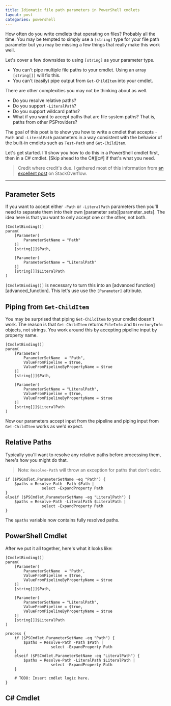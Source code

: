 ```yaml
---
title: Idiomatic file path parameters in PowerShell cmdlets
layout: post
categories: powershell
---
```


How often do you write cmdlets that operating on files? Probably all the time. You may be tempted to simply use a `[string]` type for your file path parameter but you may be missing a few things that really make this work well.

Let's cover a few downsides to using `[string]` as your parameter type.

- You can't pipe multiple file paths to your cmdlet. Using an array `[string[]]` will fix this.
- You can't (easily) pipe output from `Get-ChildItem` into your cmdlet.

There are other complexities you may not be thinking about as well.

- Do you resolve relative paths?
- Do you support `-LiteralPath`?
- Do you support wildcard paths?
- What if you want to accept paths that are file system paths? That is, paths from other PSProviders?

The goal of this post is to show you how to write a cmdlet that accepts `-Path` and `-LiteralPath` parameters in a way consistent with the behavior of the built-in cmdlets such as `Test-Path` and `Get-ChildItem`.

Let's get started. I'll show you how to do this in a PowerShell cmdlet first, then in a C# cmdlet. [Skip ahead to the C#][c#] if that's what you need.

> Credit where credit's due. I gathered most of this information from [an excellent post](http://stackoverflow.com/a/8506768) on StackOverflow.

-------------------

## Parameter Sets

If you want to accept either `-Path` or `-LiteralPath` parameters then you'll need to separate them into their own [parameter sets][parameter_sets]. The idea here is that you want to only accept one or the other, not both.

	[CmdletBinding()]
	param(
		[Parameter(
			ParameterSetName = "Path"
		)]
		[string[]]$Path,

		[Parameter(
			ParameterSetName = "LiteralPath"
		)]
		[string[]]$LiteralPath
	)

`[CmdletBinding()]` is necessary to turn this into an [advanced function][advanced_function]. This let's use use the `[Parameter]` attribute.

## Piping from `Get-ChildItem`

You may be surprised that piping `Get-ChildItem` to your cmdlet doesn't work. The reason is that `Get-ChildItem` returns `FileInfo` and `DirectoryInfo` objects, not strings. You work around this by accepting pipeline input by property name.

	[CmdletBinding()]
	param(
		[Parameter(
			ParameterSetName  = "Path",
			ValueFromPipeline = $true,
			ValueFromPipelineByPropertyName = $true
		)]
		[string[]]$Path,

		[Parameter(
			ParameterSetName = "LiteralPath",
			ValueFromPipeline = $true,
			ValueFromPipelineByPropertyName = $true
		)]
		[string[]]$LiteralPath
	)

Now our parameters accept input from the pipeline and piping input from `Get-ChildItem` works as we'd expect.

## Relative Paths

Typically you'll want to resolve any relative paths before processing them, here's how you might do that.

> Note: `Resolve-Path` will throw an exception for paths that don't exist.

	if ($PSCmdlet.ParameterSetName -eq "Path") {
		$paths = Resolve-Path -Path $Path |
				 	select -ExpandProperty Path
	}
	elseif ($PSCmdlet.ParameterSetName -eq "LiteralPath") {
		$paths = Resolve-Path -LiteralPath $LiteralPath |
				 	select -ExpandProperty Path
	}

The `$paths` variable now contains fully resolved paths.

## PowerShell Cmdlet

After we put it all together, here's what it looks like:

	[CmdletBinding()]
	param(
		[Parameter(
			ParameterSetName  = "Path",
			ValueFromPipeline = $true,
			ValueFromPipelineByPropertyName = $true
		)]
		[string[]]$Path,

		[Parameter(
			ParameterSetName = "LiteralPath",
			ValueFromPipeline = $true,
			ValueFromPipelineByPropertyName = $true
		)]
		[string[]]$LiteralPath
	)

	process {
		if ($PSCmdlet.ParameterSetName -eq "Path") {
			$paths = Resolve-Path -Path $Path |
					 	select -ExpandProperty Path
		}
		elseif ($PSCmdlet.ParameterSetName -eq "LiteralPath") {
			$paths = Resolve-Path -LiteralPath $LiteralPath |
					 	select -ExpandProperty Path
		}

		# TODO: Insert cmdlet logic here.
	}

## C# Cmdlet


